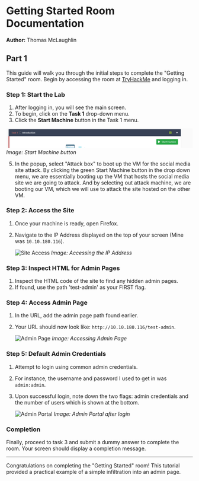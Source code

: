 # Getting Started Room Documentation
**Author:** Thomas McLaughlin

## Part 1
This guide will walk you through the initial steps to complete the "Getting Started" room. Begin by accessing the room at [TryHackMe](https://tryhackme.com/room/gettingstarted) and logging in.

### Step 1: Start the Lab
1. After logging in, you will see the main screen.
2. To begin, click on the **Task 1** drop-down menu.
3. Click the **Start Machine** button in the Task 1 menu.

  ![Start Machine Button](xe2.png) *Image: Start Machine button*
   
5. In the popup, select "Attack box" to boot up the VM for the social media site attack. By clicking the green Start Machine button in the drop down menu, we are essentially booting up the VM that hosts the social media site we are going to attack. And by selecting out attack machine, we are booting our VM, which we will use to attack the site hosted on the other VM.


### Step 2: Access the Site
1. Once your machine is ready, open Firefox.
2. Navigate to the IP Address displayed on the top of your screen (Mine was `10.10.180.116`).

    ![Site Access](image-link-here) *Image: Accessing the IP Address*

### Step 3: Inspect HTML for Admin Pages
1. Inspect the HTML code of the site to find any hidden admin pages.
2. If found, use the path 'test-admin' as your FIRST flag.

### Step 4: Access Admin Page
1. In the URL, add the admin page path found earlier.
2. Your URL should now look like: `http://10.10.180.116/test-admin`.

    ![Admin Page](image-link-here) *Image: Accessing Admin Page*

### Step 5: Default Admin Credentials
1. Attempt to login using common admin credentials.
2. For instance, the username and password I used to get in was `admin:admin`.
3. Upon successful login, note down the two flags: admin credentials and the number of users which is shown at the bottom.

    ![Admin Portal](image-link-here) *Image: Admin Portal after login*

### Completion
Finally, proceed to task 3 and submit a dummy answer to complete the room. Your screen should display a completion message.

---

Congratulations on completing the "Getting Started" room! This tutorial provided a practical example of a simple infiltration into an admin page.

